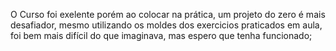 O Curso foi exelente porém ao colocar na prática, um projeto do zero é mais desafiador, mesmo utilizando os moldes dos exercicios praticados em aula, foi bem mais difícil do que imaginava, mas espero que tenha funcionado;
